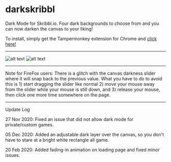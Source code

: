 # darkskribbl
Dark Mode for Skribbl.io. Four dark backgrounds to choose from and you can now darken the canvas to your liking!

To install, simply get the Tampermonkey extension for Chrome and [click here!](https://github.com/pospos21/darkskribbl/raw/main/darkmode.user.js)

----------

![alt text](https://i.imgur.com/3jYS1ij.png)
![alt text](https://i.imgur.com/WlUsE6d.png)

----------

Note for FireFox users: There is a glitch with the canvas darkness slider where it will snap back to the previous value. What you have to do to avoid this is 1) start dragging the slider like normal 2) move your mouse away from the slider while your mouse is still down, and 3) release your mouse, then click one more time somewhere on the page.

----------

Update Log

27 Nov 2020: Fixed an issue that did not allow dark mode for private/custom games.

05 Dec 2020: Added an adjustable dark layer over the canvas, so you don't have to stare at a bright white rectangle all game.

20 Feb 2020: Added fading-in animation on loading page and fixed minor issues.
